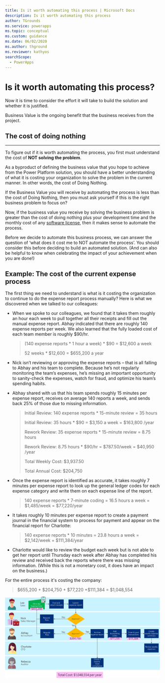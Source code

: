 ```yaml
---
title: Is it worth automating this process | Microsoft Docs
description: Is it worth automating this process
author: TGrounds
ms.service: powerapps
ms.topic: conceptual
ms.custom: guidance
ms.date: 06/02/2020
ms.author: thground
ms.reviewer: kathyos
searchScope:  
  - PowerApps
---
```


# Is it worth automating this process?

Now it is time to consider the effort it will take to build the solution and
whether it is justified.

Business Value is the ongoing benefit that the business receives from the
project.

## The cost of doing nothing
-------------------------

To figure out if it is worth automating the process, you first must understand
the cost of **NOT solving the problem**.

As a byproduct of defining the business value that you hope to achieve from the
Power Platform solution, you should have a better understanding of what it is
costing your organization to solve the problem in the current manner. In other
words, the cost of Doing Nothing.

If the Business Value you will receive by automating the process is less than
the cost of Doing Nothing, then you must ask yourself if this is the right
business problem to focus on?

Now, if the business value you receive by solving the business problem is
greater than the cost of doing nothing plus your development time and the
monthly cost of any [software license](https://docs.microsoft.com/en-us/power-platform/admin/pricing-billing-skus), then it makes sense to automate the
process.

Before we decide to automate this business process, we can answer the question
of ‘what does it cost me to NOT automate the process’. You should consider this
before deciding to build an automated solution. (And can also be helpful to know
when celebrating the impact of your achievement when you are done!)

## Example: The cost of the current expense process


The first thing we need to understand is what is it costing the organization to
continue to do the expense report process manually? Here is what we discovered
when we talked to our colleagues:

-   When we spoke to our colleagues, we found that it takes them roughly an hour
    each week to pull together all their receipts and fill out the manual
    expense report. Abhay indicated that there are roughly 140 expense reports
    per week. We also learned that the fully loaded cost of each team member is
    roughly \$90/hr.

    >   (140 expense reports \* 1 hour a week) \* \$90 = \$12,600 a week
    >   
    >   52 weeks \* \$12,600 = \$655,200 a year

-   Nick isn’t reviewing or approving the expense reports – that is all falling
    to Abhay and his team to complete. Because he’s not regularly monitoring the
    team’s expenses, he’s missing an important opportunity to sanity-check the
    expenses, watch for fraud, and optimize his team’s spending habits.

-   Abhay shared with us that his team spends roughly 15 minutes per expense
    report, receives on average 140 reports a week, and sends back 25% of those
    due to missing information.

    >   Initial Review: 140 expense reports \* 15-minute review = 35 hours
    >   
    >   Initial Review: 35 hours \* \$90 = \$3,150 a week = \$163,800 /year
    >   
    >   Rework Review: 35 expense reports \* 15-minute review = 8.75 hours
    >   
    >   Rework Review: 8.75 hours \* \$90/hr = \$787.50/week = \$40,950 /year
    >   
    >   Total Weekly Cost: \$3,937.50
    >   
    >   Total Annual Cost: \$204,750

-   Once the expense report is identified as accurate, it takes roughly 7
    minutes per expense report to look up the general ledger codes for each
    expense category and write them on each expense line of the report.

    >   140 expense reports \* 7-minute coding = 16.5 hours a week =
        \$1,485/week = \$77,220/year

-   It takes roughly 10 minutes per expense report to create a payment journal
    in the financial system to process for payment and appear on the financial
    report for Charlotte:

    >   140 expense reports \* 10 minutes = 23.8 hours a week = \$2,142/week =
        \$111,384/year

-   Charlotte would like to review the budget each week but is not able to get
    her report until Thursday each week after Abhay has completed his review and
    received back the reports where there was missing information. (While this
    is not a monetary cost, it does have an impact on the business.)

For the entire process it's costing the company:

>   \$655,200 + \$204,750 + \$77,220 +\$111,384 = \$1,048,554

![Business process flowchart showing the employee cost for each task and the total cost of the process](media/cost-of-process.png)
